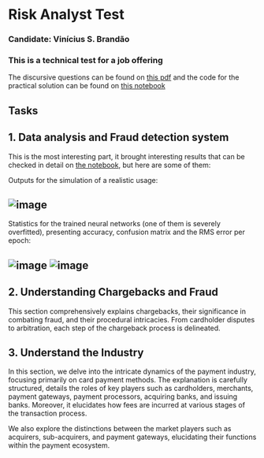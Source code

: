 # <h1>Risk Analyst Test</h1>

### Candidate: Vinícius S. Brandão

### This is a technical test for a job offering
The discursive questions can be found on [this pdf](https://github.com/TeuPremium/Fraud_test/blob/main/Risk%20Analyst%20I%20discursive%20questions-%20Vin%C3%ADcius%20Brand%C3%A3o.pdf) and the code for the practical solution can be found on [this notebook](https://github.com/TeuPremium/Fraud_test/blob/main/index.ipynb)

## Tasks

## 1. Data analysis and Fraud detection system
This is the most interesting part, it brought interesting results that can be checked in detail on [the notebook](https://github.com/TeuPremium/Fraud_test/blob/main/index.ipynb), but here are some of them:

Outputs for the simulation of a realistic usage:
## ![image](https://github.com/TeuPremium/Fraud_test/assets/50275359/769de9f0-8377-4ee5-a4fa-10a06b1a932f)

  

Statistics for the trained neural networks (one of them is severely overfitted), presenting accuracy, confusion matrix and the RMS error per epoch:
## ![image](https://github.com/TeuPremium/Fraud_test/assets/50275359/3866a60b-30a3-4837-af38-ec1cf12f22a9) ![image](https://github.com/TeuPremium/Fraud_test/assets/50275359/604745d5-2ec0-4a22-959b-389ba3cb0fde)


## 2. Understanding Chargebacks and Fraud
This section comprehensively explains chargebacks, their significance in combating fraud, and their procedural intricacies. From cardholder disputes to arbitration, each step of the chargeback process is delineated. 

## 3. Understand the Industry
In this section, we delve into the intricate dynamics of the payment industry, focusing primarily on card payment methods. The explanation is carefully structured, details the roles of key players such as cardholders, merchants, payment gateways, payment processors, acquiring banks, and issuing banks. Moreover, it elucidates how fees are incurred at various stages of the transaction process. 

We also explore the distinctions between the market players such as acquirers, sub-acquirers, and payment gateways, elucidating their functions within the payment ecosystem.


